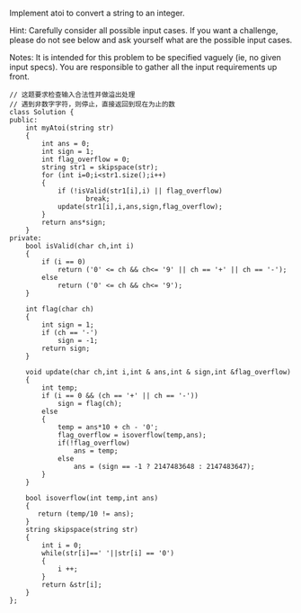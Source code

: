 Implement atoi to convert a string to an integer.

Hint: Carefully consider all possible input cases. If you want a challenge, please do not see below and ask yourself what are the possible input cases.

Notes: It is intended for this problem to be specified vaguely (ie, no given input specs). You are responsible to gather all the input requirements up front.

```
// 这题要求检查输入合法性并做溢出处理
// 遇到非数字字符，则停止，直接返回到现在为止的数
class Solution {
public:
    int myAtoi(string str) 
    {
        int ans = 0;
        int sign = 1;
        int flag_overflow = 0;
        string str1 = skipspace(str);
        for (int i=0;i<str1.size();i++)
        {
            if (!isValid(str1[i],i) || flag_overflow)
                   break;
            update(str1[i],i,ans,sign,flag_overflow);
        }
        return ans*sign;
    }
private:
    bool isValid(char ch,int i)
    {
        if (i == 0)
            return ('0' <= ch && ch<= '9' || ch == '+' || ch == '-'); 
        else
            return ('0' <= ch && ch<= '9'); 
    }

    int flag(char ch)
    {
        int sign = 1;
        if (ch == '-')
            sign = -1;
        return sign;
    }

    void update(char ch,int i,int & ans,int & sign,int &flag_overflow)
    {
        int temp;
        if (i == 0 && (ch == '+' || ch == '-'))
            sign = flag(ch);       
        else
        {
            temp = ans*10 + ch - '0';
            flag_overflow = isoverflow(temp,ans);
            if(!flag_overflow)
                ans = temp;
            else
                ans = (sign == -1 ? 2147483648 : 2147483647);
        }
    }

    bool isoverflow(int temp,int ans)
    {
       return (temp/10 != ans);
    }
    string skipspace(string str)
    {
        int i = 0;
        while(str[i]==' '||str[i] == '0')
        {
            i ++;
        }
        return &str[i];
    }
};
```